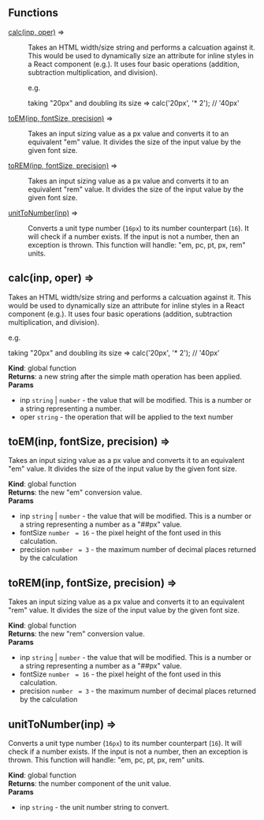 ## Functions

<dl>
<dt><a href="#calc">calc(inp, oper)</a> ⇒</dt>
<dd><p>Takes an HTML width/size string and performs a calcuation against it.  This
would be used to dynamically size an attribute for inline styles in a
React component (e.g.).  It uses four basic operations (addition, subtraction
multiplication, and division).</p>
<p>e.g.</p>
<p>taking &quot;20px&quot; and doubling its size =&gt; calc(&#39;20px&#39;, &#39;* 2&#39;); // &#39;40px&#39;</p>
</dd>
<dt><a href="#toEM">toEM(inp, fontSize, precision)</a> ⇒</dt>
<dd><p>Takes an input sizing value as a px value and converts it to an
equivalent &quot;em&quot; value.  It divides the size of the input value
by the given font size.</p>
</dd>
<dt><a href="#toREM">toREM(inp, fontSize, precision)</a> ⇒</dt>
<dd><p>Takes an input sizing value as a px value and converts it to an
equivalent &quot;rem&quot; value.  It divides the size of the input value
by the given font size.</p>
</dd>
<dt><a href="#unitToNumber">unitToNumber(inp)</a> ⇒</dt>
<dd><p>Converts a unit type number (<code>16px</code>) to its number counterpart (<code>16</code>).  It
will check if a number exists.  If the input is not a number, then an
exception is thrown.  This function will handle: &quot;em, pc, pt, px, rem&quot;
units.</p>
</dd>
</dl>

<a name="calc"></a>

## calc(inp, oper) ⇒
Takes an HTML width/size string and performs a calcuation against it.  This
would be used to dynamically size an attribute for inline styles in a
React component (e.g.).  It uses four basic operations (addition, subtraction
multiplication, and division).

e.g.

taking "20px" and doubling its size => calc('20px', '* 2'); // '40px'

**Kind**: global function  
**Returns**: a new string after the simple math operation has been applied.  
**Params**

- inp <code>string</code> | <code>number</code> - the value that will be modified.  This is a
number or a string representing a number.
- oper <code>string</code> - the operation that will be applied to the text number

<a name="toEM"></a>

## toEM(inp, fontSize, precision) ⇒
Takes an input sizing value as a px value and converts it to an
equivalent "em" value.  It divides the size of the input value
by the given font size.

**Kind**: global function  
**Returns**: the new "em" conversion value.  
**Params**

- inp <code>string</code> | <code>number</code> - the value that will be modified.  This is a
number or a string representing a number as a "##px" value.
- fontSize <code>number</code> <code> = 16</code> - the pixel height of the font used in this
calculation.
- precision <code>number</code> <code> = 3</code> - the maximum number of decimal places returned
by the calculation

<a name="toREM"></a>

## toREM(inp, fontSize, precision) ⇒
Takes an input sizing value as a px value and converts it to an
equivalent "rem" value.  It divides the size of the input value
by the given font size.

**Kind**: global function  
**Returns**: the new "rem" conversion value.  
**Params**

- inp <code>string</code> | <code>number</code> - the value that will be modified.  This is a number
or a string representing a number as a "##px" value.
- fontSize <code>number</code> <code> = 16</code> - the pixel height of the font used in this
calculation.
- precision <code>number</code> <code> = 3</code> - the maximum number of decimal places returned
by the calculation

<a name="unitToNumber"></a>

## unitToNumber(inp) ⇒
Converts a unit type number (`16px`) to its number counterpart (`16`).  It
will check if a number exists.  If the input is not a number, then an
exception is thrown.  This function will handle: "em, pc, pt, px, rem"
units.

**Kind**: global function  
**Returns**: the number component of the unit value.  
**Params**

- inp <code>string</code> - the unit number string to convert.

